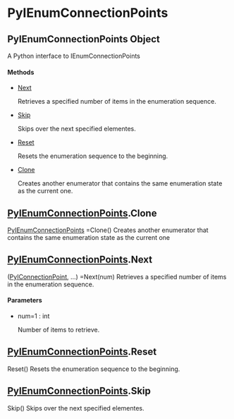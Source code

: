 # PyIEnumConnectionPoints

## PyIEnumConnectionPoints Object



A Python interface to IEnumConnectionPoints

#### Methods


  - [Next](PyIEnumConnectionPoints.md#pyienumconnectionpointsnext)

    Retrieves a specified number of items in the enumeration sequence\.&nbsp;

  - [Skip](PyIEnumConnectionPoints.md#pyienumconnectionpointsskip)

    Skips over the next specified elementes\.&nbsp;

  - [Reset](PyIEnumConnectionPoints.md#pyienumconnectionpointsreset)

    Resets the enumeration sequence to the beginning\.&nbsp;

  - [Clone](PyIEnumConnectionPoints.md#pyienumconnectionpointsclone)

    Creates another enumerator that contains the same enumeration state as the current one\.&nbsp;


## [PyIEnumConnectionPoints](#pyienumconnectionpoints)\.Clone

[PyIEnumConnectionPoints](#pyienumconnectionpoints) =Clone\(\)
Creates another enumerator that contains the same enumeration state as the current one

## [PyIEnumConnectionPoints](#pyienumconnectionpoints)\.Next



\([PyIConnectionPoint](#pyiconnectionpoint), \.\.\.\) =Next\(num\)
Retrieves a specified number of items in the enumeration sequence\.

#### Parameters


  - num=1 : int

    Number of items to retrieve\.

## [PyIEnumConnectionPoints](#pyienumconnectionpoints)\.Reset

Reset\(\)
Resets the enumeration sequence to the beginning\.

## [PyIEnumConnectionPoints](#pyienumconnectionpoints)\.Skip

Skip\(\)
Skips over the next specified elementes\.